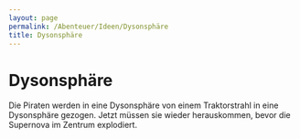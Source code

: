 ```yaml
---
layout: page
permalink: /Abenteuer/Ideen/Dysonsphäre
title: Dysonsphäre
---
```


# Dysonsphäre

Die Piraten werden in eine Dysonsphäre von einem Traktorstrahl in eine Dysonsphäre gezogen. Jetzt müssen sie wieder herauskommen, bevor die Supernova im Zentrum explodiert.
